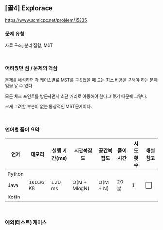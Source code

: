 ## [골4] Explorace

https://www.acmicpc.net/problem/15835

### 문제 유형

자료 구조, 분리 집합, MST

<br>

### 어려웠던 점 / 문제의 핵심

문제를 해석하면 각 케이스별로 MST를 구성했을 때 드는 최소 비용을 구해야 하는 문제임을 알 수 있다.

모든 체크 포인트를 방문하면서 최단 거리로 이동해야 한다고 했기 때문에 그렇다.

크게 고려할 부분이 없는 통상적인 MST문제이다.

<br>

### 언어별 풀이 요약

| 언어   | 메모리   | 실행 시간(ms) | 시간복잡도   | 공간복잡도 | 풀이 시간 | 시도 횟수 | 해설 참고            |
| ------ | -------- | ------------- | ------------ | ---------- | --------- | --------- | -------------------- |
| Python |          |               |              |            |           |           |                      |
| Java   | 16036 KB | 120 ms        | O(M + MlogN) | O(M + N)   | 20분      | 1         | :white_large_square: |
| Kotlin |          |               |              |            |           |           |                      |

<br>

### 예외(테스트) 케이스

```
```

